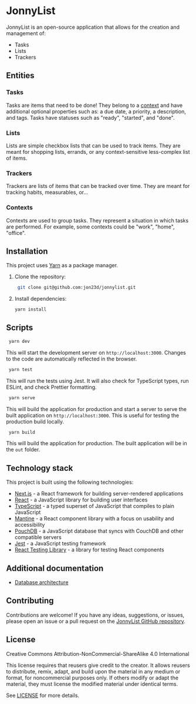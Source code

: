 # JonnyList

JonnyList is an open-source application that allows for the creation and management of:

* Tasks
* Lists
* Trackers

## Entities

### Tasks

Tasks are items that need to be done! They belong to a [context](#contexts) and have additional optional properties such
as: a due date, a priority, a description, and tags. Tasks have statuses such as "ready", "started", and "done".

### Lists
Lists are simple checkbox lists that can be used to track items. They are meant for shopping lists, errands, or any
context-sensitive less-complex list of items.

### Trackers
Trackers are lists of items that can be tracked over time. They are meant for tracking habits, measurables, or...

### Contexts
Contexts are used to group tasks. They represent a situation in which tasks are performed. For example, some contexts
could be "work", "home", "office".

## Installation

This project uses [Yarn](https://yarnpkg.com/) as a package manager.

1. Clone the repository:
   ```bash
    git clone git@github.com:jon23d/jonnylist.git
   ```
2. Install dependencies:
   ```bash
   yarn install
   ```

## Scripts
```bash
 yarn dev
```
This will start the development server on `http://localhost:3000`. Changes to the code are automatically reflected
in the browser.

```bash
 yarn test
```
This will run the tests using Jest. It will also check for TypeScript types, run ESLint, and check Prettier formatting.

```bash
 yarn serve
```
This will build the application for production and start a server to serve the built application
on `http://localhost:3000`. This is useful for testing the production build locally.

```bash
 yarn build
```
This will build the application for production. The built application will be in the `out` folder.
   
## Technology stack
This project is built using the following technologies:
* [Next.js](https://nextjs.org/) - a React framework for building server-rendered applications
* [React](https://reactjs.org/) - a JavaScript library for building user interfaces
* [TypeScript](https://www.typescriptlang.org/) - a typed superset of JavaScript that compiles to plain JavaScript
* [Mantine](https://mantine.dev/) - a React component library with a focus on usability and accessibility
* [PouchDB](https://pouchdb.com/) - a JavaScript database that syncs with CouchDB and other compatible servers
* [Jest](https://jestjs.io/) - a JavaScript testing framework
* [React Testing Library](https://testing-library.com/docs/react-testing-library/intro) - a library for testing React components

## Additional documentation

* [Database architecture](docs/database-architecture.md)

## Contributing
Contributions are welcome! If you have any ideas, suggestions, or issues, please open an issue or a pull request on
the [JonnyList GitHub repository](https://github.com/jon23d/jonnylist).

## License
Creative Commons Attribution-NonCommercial-ShareAlike 4.0 International

This license requires that reusers give credit to the creator. It allows reusers to distribute, remix, adapt, and build
upon the material in any medium or format, for noncommercial purposes only. If others modify or adapt the material,
they must license the modified material under identical terms.

See [LICENSE](LICENSE) for more details.

